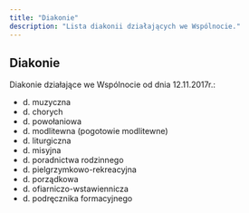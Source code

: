 ```yaml
---
title: "Diakonie"
description: "Lista diakonii działających we Wspólnocie."
---
```


## Diakonie

Diakonie działające we Wspólnocie od dnia 12.11.2017r.:

* d. muzyczna
* d. chorych
* d. powołaniowa
* d. modlitewna (pogotowie modlitewne)
* d. liturgiczna
* d. misyjna
* d. poradnictwa rodzinnego
* d. pielgrzymkowo-rekreacyjna
* d. porządkowa
* d. ofiarniczo-wstawiennicza
* d. podręcznika formacyjnego
